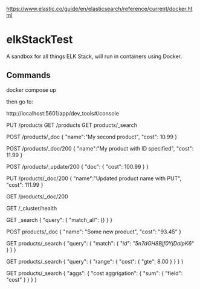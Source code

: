 https://www.elastic.co/guide/en/elasticsearch/reference/current/docker.html

# elkStackTest
A sandbox for all things ELK Stack, will run in containers using Docker.

## Commands
docker compose up

then go to:

http://localhost:5601/app/dev_tools#/console

PUT /products
GET /products
GET products/_search

POST /products/_doc
{
  "name":"My second product",
  "cost": 10.99
}

POST /products/_doc/200
{
  "name":"My product with ID specified",
  "cost": 11.99
}

POST /products/_update/200
{
  "doc": {
    "cost": 100.99
  }
}

PUT /products/_doc/200
{
  "name":"Updated product name with PUT",
  "cost": 111.99
}

GET /products/_doc/200

GET /_cluster/health

GET _search
{
  "query": {
    "match_all": {}
  }
}

POST products/_doc
{
  "name": "Some new product",
  "cost": "93.45"
}

GET products/_search
{
  "query": {
    "match": {
      "_id": "5n7dGH8Bjf0YjDalpK6_"
    }
  }
}

GET products/_search
{
  "query": {
    "range": {
      "cost": {
        "gte": 8.00
      }
    }
  }
}

GET products/_search
{
  "aggs": {
    "cost aggrigation": {
      "sum": {
        "field": "cost"
      }
    }
  }
}